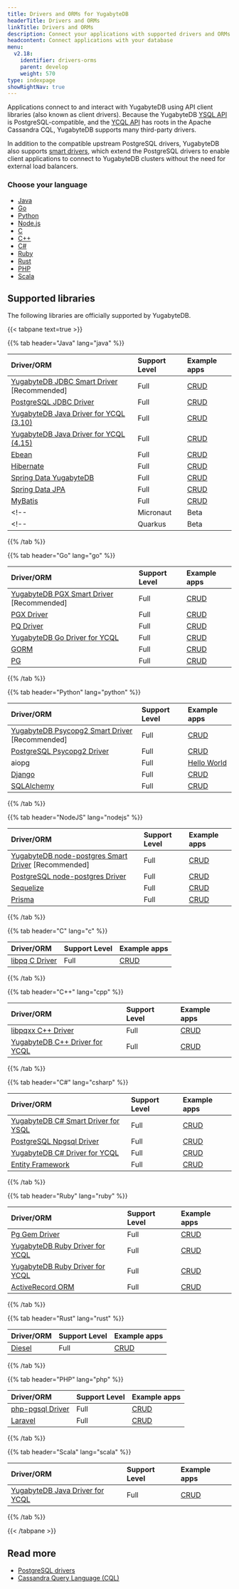 ```yaml
---
title: Drivers and ORMs for YugabyteDB
headerTitle: Drivers and ORMs
linkTitle: Drivers and ORMs
description: Connect your applications with supported drivers and ORMs
headcontent: Connect applications with your database
menu:
  v2.18:
    identifier: drivers-orms
    parent: develop
    weight: 570
type: indexpage
showRightNav: true
---
```


Applications connect to and interact with YugabyteDB using API client libraries (also known as client drivers). Because the YugabyteDB [YSQL API](../api/ysql/) is PostgreSQL-compatible, and the [YCQL API](../api/ycql/) has roots in the Apache Cassandra CQL, YugabyteDB supports many third-party drivers.

In addition to the compatible upstream PostgreSQL drivers, YugabyteDB also supports [smart drivers](smart-drivers/), which extend the PostgreSQL drivers to enable client applications to connect to YugabyteDB clusters without the need for external load balancers.

### Choose your language

<ul class="nav yb-pills">

  <li>
    <a href="java/" class="orange">
      <i class="fa-brands fa-java"></i>
      Java
    </a>
  </li>

  <li>
    <a href="go/" class="orange">
      <i class="fa-brands fa-golang"></i>
      Go
    </a>
  </li>

  <li>
    <a href="python/" class="orange">
      <i class="fa-brands fa-python"></i>
      Python
    </a>
  </li>

  <li>
    <a href="nodejs/" class="orange">
      <i class="fa-brands fa-node-js"></i>
      Node.js
    </a>
  </li>

  <li>
    <a href="c/" class="orange">
      <i class="icon-c"></i>
      C
    </a>
  </li>

  <li>
    <a href="cpp/" class="orange">
      <i class="icon-cplusplus"></i>
      C++
    </a>
  </li>

  <li>
    <a href="csharp/" class="orange">
      <i class="icon-csharp"></i>
      C#
    </a>
  </li>

  <li>
    <a href="ruby/" class="orange">
      <i class="icon-ruby"></i>
      Ruby
    </a>
  </li>

  <li>
    <a href="rust/" class="orange">
      <i class="fa-brands fa-rust"></i>
      Rust
    </a>
  </li>

  <li>
    <a href="php/" class="orange">
      <i class="fa-brands fa-php"></i>
      PHP
    </a>
  </li>

  <li>
    <a href="scala/" class="orange">
      <i class="icon-scala"></i>
      Scala
    </a>
  </li>

</ul>

## Supported libraries

The following libraries are officially supported by YugabyteDB.

{{< tabpane text=true >}}

  {{% tab header="Java" lang="java" %}}

| Driver/ORM | Support Level | Example apps |
| :--------- | :------------ | :----------- |
| [YugabyteDB JDBC Smart Driver](java/yugabyte-jdbc/) [Recommended] | Full | [CRUD](java/yugabyte-jdbc/) |
| [PostgreSQL JDBC Driver](java/postgres-jdbc/) | Full | [CRUD](java/postgres-jdbc/) |
| [YugabyteDB Java Driver for YCQL (3.10)](java/ycql/) | Full | [CRUD](java/ycql) |
| [YugabyteDB Java Driver for YCQL (4.15)](java/ycql-4.x/) | Full | [CRUD](java/ycql-4.x) |
| [Ebean](java/ebean/) | Full | [CRUD](java/ebean/) |
| [Hibernate](java/hibernate/) | Full | [CRUD](java/hibernate/) |
| [Spring Data YugabyteDB](/preview/integrations/spring-framework/sdyb/) | Full | [CRUD](/preview/integrations/spring-framework/sdyb/#examples) |
| [Spring Data JPA](/preview/integrations/spring-framework/sd-jpa/) | Full | [CRUD](/preview/integrations/spring-framework/sd-jpa/#fundamentals) |
| [MyBatis](java/mybatis/) | Full | [CRUD](java/mybatis/) |
<!-- | Micronaut | Beta |  | -->
<!-- | Quarkus | Beta |  | -->

  {{% /tab %}}

  {{% tab header="Go" lang="go" %}}

| Driver/ORM | Support Level | Example apps |
| :--------- | :------------ | :----------- |
| [YugabyteDB PGX Smart Driver](go/yb-pgx/) [Recommended] | Full | [CRUD](go/yb-pgx/) |
| [PGX Driver](go/pgx/) | Full | [CRUD](go/pgx/) |
| [PQ Driver](go/pq/) | Full | [CRUD](go/pq/) |
| [YugabyteDB Go Driver for YCQL](go/ycql/) | Full | [CRUD](go/ycql) |
| [GORM](go/gorm/) | Full | [CRUD](go/gorm/) |
| [PG](go/pg/) | Full | [CRUD](go/pg/) |

  {{% /tab %}}

  {{% tab header="Python" lang="python" %}}

| Driver/ORM | Support Level | Example apps |
| :--------- | :------------ | :----------- |
| [YugabyteDB Psycopg2 Smart Driver](python/yugabyte-psycopg2/) [Recommended] | Full | [CRUD](python/yugabyte-psycopg2/) |
| [PostgreSQL Psycopg2 Driver](python/postgres-psycopg2/) | Full | [CRUD](python/postgres-psycopg2/) |
| aiopg | Full | [Hello World](../develop/build-apps/python/ysql-aiopg/) |
| [Django](python/django/) | Full | [CRUD](python/django/) |
| [SQLAlchemy](python/sqlalchemy/) | Full | [CRUD](python/sqlalchemy/) |

  {{% /tab %}}

  {{% tab header="NodeJS" lang="nodejs" %}}

| Driver/ORM | Support Level | Example apps |
| :--------- | :------------ | :----------- |
| [YugabyteDB node-postgres Smart Driver](nodejs/yugabyte-node-driver/) [Recommended] | Full | [CRUD](nodejs/yugabyte-node-driver/) |
| [PostgreSQL node-postgres Driver](nodejs/postgres-node-driver/) | Full | [CRUD](nodejs/postgres-node-driver/) |
| [Sequelize](nodejs/sequelize/) | Full | [CRUD](nodejs/sequelize/) |
| [Prisma](nodejs/prisma/) | Full | [CRUD](nodejs/prisma/)

  {{% /tab %}}

  {{% tab header="C" lang="c" %}}

| Driver/ORM | Support Level | Example apps |
| :--------- | :------------ | :----------- |
| [libpq C Driver](c/ysql/) | Full | [CRUD](c/ysql/) |

  {{% /tab %}}

  {{% tab header="C++" lang="cpp" %}}

| Driver/ORM | Support Level | Example apps |
| :--------- | :------------ | :----------- |
| [libpqxx C++ Driver](cpp/ysql/) | Full | [CRUD](cpp/ysql/) |
| [YugabyteDB C++ Driver for YCQL](cpp/ycql/) | Full | [CRUD](cpp/ycql/) |

  {{% /tab %}}

  {{% tab header="C#" lang="csharp" %}}

| Driver/ORM | Support Level | Example apps |
| :--------- | :------------ | :----------- |
| [YugabyteDB C# Smart Driver for YSQL](csharp/ysql/) | Full | [CRUD](csharp/ysql/) |
| [PostgreSQL Npgsql Driver](csharp/postgres-npgsql/) | Full | [CRUD](csharp/postgres-npgsql/) |
| [YugabyteDB C# Driver for YCQL](csharp/ycql/) | Full | [CRUD](csharp/ycql/) |
| [Entity Framework](csharp/entityframework/) | Full | [CRUD](csharp/entityframework/) |

  {{% /tab %}}

  {{% tab header="Ruby" lang="ruby" %}}

| Driver/ORM | Support Level | Example apps |
| :--------- | :------------ | :----------- |
| [Pg Gem Driver](ruby/ysql-pg/) | Full | [CRUD](ruby/ysql-pg/) |
| [YugabyteDB Ruby Driver for YCQL](ruby/ycql/) | Full | [CRUD](ruby/ycql/) |
| [YugabyteDB Ruby Driver for YCQL](ruby/ycql/) | Full | [CRUD](ruby/ycql/) |
| [ActiveRecord ORM](ruby/activerecord/) | Full | [CRUD](ruby/activerecord/) |

  {{% /tab %}}

  {{% tab header="Rust" lang="rust" %}}

| Driver/ORM | Support Level | Example apps |
| :--------- | :------------ | :----------- |
| [Diesel](rust/diesel/) | Full | [CRUD](rust/diesel/) |

  {{% /tab %}}

  {{% tab header="PHP" lang="php" %}}

| Driver/ORM | Support Level | Example apps |
| :--------- | :------------ | :----------- |
| [php-pgsql Driver](php/ysql/) | Full | [CRUD](php/ysql/) |
| [Laravel](php/laravel/) | Full | [CRUD](php/laravel/) |

  {{% /tab %}}

  {{% tab header="Scala" lang="scala" %}}

| Driver/ORM | Support Level | Example apps |
| :--------- | :------------ | :----------- |
| [YugabyteDB Java Driver for YCQL](scala/ycql/) | Full | [CRUD](scala/ycql/) |

  {{% /tab %}}

{{< /tabpane >}}

## Read more

- [PostgreSQL drivers](https://www.postgresql.org/download/products/2-drivers-and-interfaces/)
- [Cassandra Query Language (CQL)](https://cassandra.apache.org/doc/latest/cassandra/cql/index.html)
